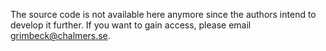 The source code is not available here anymore since the authors intend to develop it further. If you want to gain access, please email grimbeck@chalmers.se.
